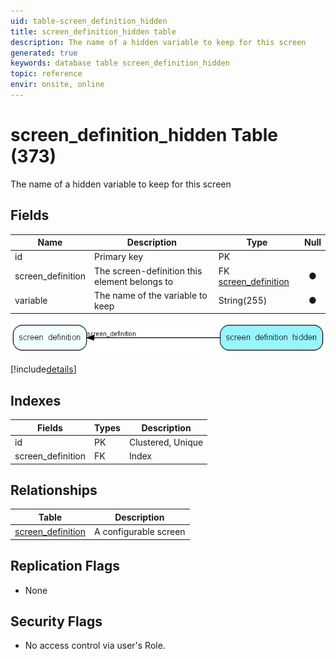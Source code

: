 ```yaml
---
uid: table-screen_definition_hidden
title: screen_definition_hidden table
description: The name of a hidden variable to keep for this screen
generated: true
keywords: database table screen_definition_hidden
topic: reference
envir: onsite, online
---
```


# screen\_definition\_hidden Table (373)

The name of a hidden variable to keep for this screen

## Fields

| Name | Description | Type | Null |
|------|-------------|------|:----:|
|id|Primary key|PK| |
|screen\_definition|The screen-definition this element belongs to|FK [screen_definition](screen-definition.md)|&#x25CF;|
|variable|The name of the variable to keep|String(255)|&#x25CF;|


![screen_definition_hidden table relationship diagram](./media/screen_definition_hidden.png)

[!include[details](./includes/screen-definition-hidden.md)]

## Indexes

| Fields | Types | Description |
|--------|-------|-------------|
|id |PK |Clustered, Unique |
|screen\_definition |FK |Index |

## Relationships

| Table|  Description |
|------|-------------|
|[screen\_definition](screen-definition.md)  |A configurable screen |


## Replication Flags

* None

## Security Flags

* No access control via user's Role.


